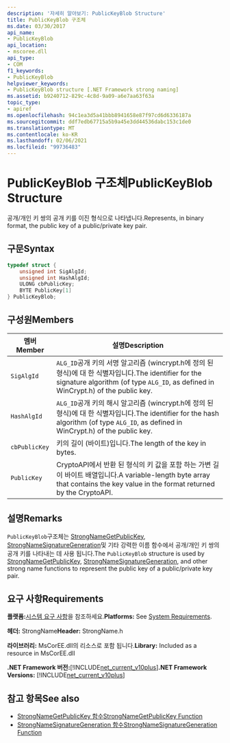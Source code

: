 ```yaml
---
description: '자세히 알아보기: PublicKeyBlob Structure'
title: PublicKeyBlob 구조체
ms.date: 03/30/2017
api_name:
- PublicKeyBlob
api_location:
- mscoree.dll
api_type:
- COM
f1_keywords:
- PublicKeyBlob
helpviewer_keywords:
- PublicKeyBlob structure [.NET Framework strong naming]
ms.assetid: b9240712-829c-4c8d-9a09-a6e7aa63f63a
topic_type:
- apiref
ms.openlocfilehash: 94c1ea3d5a41bbb8941658e87f97cd6d6336187a
ms.sourcegitcommit: ddf7edb67715a5b9a45e3dd44536dabc153c1de0
ms.translationtype: MT
ms.contentlocale: ko-KR
ms.lasthandoff: 02/06/2021
ms.locfileid: "99736483"
---
```

# <a name="publickeyblob-structure"></a><span data-ttu-id="8b596-103">PublicKeyBlob 구조체</span><span class="sxs-lookup"><span data-stu-id="8b596-103">PublicKeyBlob Structure</span></span>

<span data-ttu-id="8b596-104">공개/개인 키 쌍의 공개 키를 이진 형식으로 나타냅니다.</span><span class="sxs-lookup"><span data-stu-id="8b596-104">Represents, in binary format, the public key of a public/private key pair.</span></span>  
  
## <a name="syntax"></a><span data-ttu-id="8b596-105">구문</span><span class="sxs-lookup"><span data-stu-id="8b596-105">Syntax</span></span>  
  
```cpp  
typedef struct {  
    unsigned int SigAlgId;  
    unsigned int HashAlgId;  
    ULONG cbPublicKey;  
    BYTE PublicKey[1]  
} PublicKeyBlob;
```  
  
## <a name="members"></a><span data-ttu-id="8b596-106">구성원</span><span class="sxs-lookup"><span data-stu-id="8b596-106">Members</span></span>  
  
|<span data-ttu-id="8b596-107">멤버</span><span class="sxs-lookup"><span data-stu-id="8b596-107">Member</span></span>|<span data-ttu-id="8b596-108">설명</span><span class="sxs-lookup"><span data-stu-id="8b596-108">Description</span></span>|  
|------------|-----------------|  
|`SigAlgId`|<span data-ttu-id="8b596-109">`ALG_ID`공개 키의 서명 알고리즘 (wincrypt.h에 정의 된 형식)에 대 한 식별자입니다.</span><span class="sxs-lookup"><span data-stu-id="8b596-109">The identifier for the signature algorithm (of type `ALG_ID`, as defined in WinCrypt.h) of the public key.</span></span>|  
|`HashAlgId`|<span data-ttu-id="8b596-110">`ALG_ID`공개 키의 해시 알고리즘 (wincrypt.h에 정의 된 형식)에 대 한 식별자입니다.</span><span class="sxs-lookup"><span data-stu-id="8b596-110">The identifier for the hash algorithm (of type `ALG_ID`, as defined in WinCrypt.h) of the public key.</span></span>|  
|`cbPublicKey`|<span data-ttu-id="8b596-111">키의 길이 (바이트)입니다.</span><span class="sxs-lookup"><span data-stu-id="8b596-111">The length of the key in bytes.</span></span>|  
|`PublicKey`|<span data-ttu-id="8b596-112">CryptoAPI에서 반환 된 형식의 키 값을 포함 하는 가변 길이 바이트 배열입니다.</span><span class="sxs-lookup"><span data-stu-id="8b596-112">A variable-length byte array that contains the key value in the format returned by the CryptoAPI.</span></span>|  
  
## <a name="remarks"></a><span data-ttu-id="8b596-113">설명</span><span class="sxs-lookup"><span data-stu-id="8b596-113">Remarks</span></span>  

 <span data-ttu-id="8b596-114">`PublicKeyBlob`구조체는 [StrongNameGetPublicKey](strongnamegetpublickey-function.md), [StrongNameSignatureGeneration](strongnamesignaturegeneration-function.md)및 기타 강력한 이름 함수에서 공개/개인 키 쌍의 공개 키를 나타내는 데 사용 됩니다.</span><span class="sxs-lookup"><span data-stu-id="8b596-114">The `PublicKeyBlob` structure is used by [StrongNameGetPublicKey](strongnamegetpublickey-function.md), [StrongNameSignatureGeneration](strongnamesignaturegeneration-function.md), and other strong name functions to represent the public key of a public/private key pair.</span></span>  
  
## <a name="requirements"></a><span data-ttu-id="8b596-115">요구 사항</span><span class="sxs-lookup"><span data-stu-id="8b596-115">Requirements</span></span>  

 <span data-ttu-id="8b596-116">**플랫폼:**[시스템 요구 사항](../../get-started/system-requirements.md)을 참조하세요.</span><span class="sxs-lookup"><span data-stu-id="8b596-116">**Platforms:** See [System Requirements](../../get-started/system-requirements.md).</span></span>  
  
 <span data-ttu-id="8b596-117">**헤더:** StrongName</span><span class="sxs-lookup"><span data-stu-id="8b596-117">**Header:** StrongName.h</span></span>  
  
 <span data-ttu-id="8b596-118">**라이브러리:** MsCorEE.dll의 리소스로 포함 됩니다.</span><span class="sxs-lookup"><span data-stu-id="8b596-118">**Library:** Included as a resource in MsCorEE.dll</span></span>  
  
 <span data-ttu-id="8b596-119">**.NET Framework 버전:**[!INCLUDE[net_current_v10plus](../../../../includes/net-current-v10plus-md.md)]</span><span class="sxs-lookup"><span data-stu-id="8b596-119">**.NET Framework Versions:** [!INCLUDE[net_current_v10plus](../../../../includes/net-current-v10plus-md.md)]</span></span>  
  
## <a name="see-also"></a><span data-ttu-id="8b596-120">참고 항목</span><span class="sxs-lookup"><span data-stu-id="8b596-120">See also</span></span>

- [<span data-ttu-id="8b596-121">StrongNameGetPublicKey 함수</span><span class="sxs-lookup"><span data-stu-id="8b596-121">StrongNameGetPublicKey Function</span></span>](strongnamegetpublickey-function.md)
- [<span data-ttu-id="8b596-122">StrongNameSignatureGeneration 함수</span><span class="sxs-lookup"><span data-stu-id="8b596-122">StrongNameSignatureGeneration Function</span></span>](strongnamesignaturegeneration-function.md)
